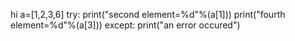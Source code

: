 hi
a=[1,2,3,6]
try:
    print("second element=%d"%(a[1]))
    print("fourth element=%d"%(a[3]))
except:
    print("an error occured")
